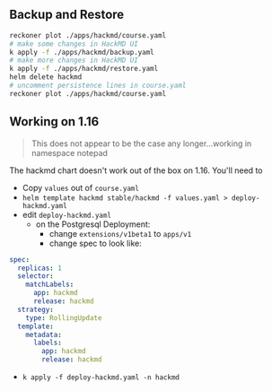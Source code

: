 ## Backup and Restore

```bash
reckoner plot ./apps/hackmd/course.yaml
# make some changes in HackMD UI
k apply -f ./apps/hackmd/backup.yaml
# make more changes in HackMD UI
k apply -f ./apps/hackmd/restore.yaml
helm delete hackmd
# uncomment persistence lines in course.yaml
reckoner plot ./apps/hackmd/course.yaml
```

## Working on 1.16
> This does not appear to be the case any longer...working in namespace notepad

The hackmd chart doesn't work out of the box on 1.16. You'll need to

* Copy `values` out of `course.yaml`
* `helm template hackmd stable/hackmd -f values.yaml > deploy-hackmd.yaml`
* edit `deploy-hackmd.yaml`
  * on the Postgresql Deployment:
    * change `extensions/v1beta1` to `apps/v1`
    * change spec to look like:
```yaml
spec:
  replicas: 1
  selector:
    matchLabels:
      app: hackmd
      release: hackmd
  strategy:
    type: RollingUpdate
  template:
    metadata:
      labels:
        app: hackmd
        release: hackmd
```
* `k apply -f deploy-hackmd.yaml -n hackmd`
